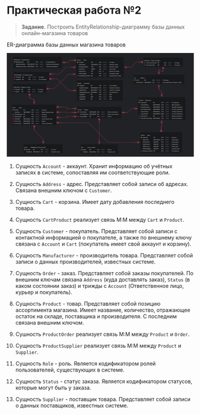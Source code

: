 # Практическая работа №2

> **Задание.** Построить EntityRelationship-диаграмму базы данных онлайн-магазина товаров

ER-диаграмма базы данных магазина товаров

![pictures](./pictures/erd.png)

1. Сущность `Account` - аккаунт. Хранит информацию об учётных записях в системе, сопоставляя им соответствующие роли.

2. Сущность `Address` - адрес. Представляет собой записи об адресах. Связана внешним ключом с `Customer`.

3. Сущность `Cart` - корзина. Имеет дату добавления последнего товара.

4. Сущность `CartProduct` реализует связь М:М между `Cart` и `Product`.

5. Сущность `Customer` - покупатель. Представляет собой записи с контактной информацией о покупателе, а также по внешнему ключу связана с `Account` и `Cart` (покупатель имеет свой аккаунт и корзину).

6. Сущность `Manufacturer` - производитель товара. Представляет собой записи о данных производителей, известных системе.

7. Сущность `Order` - заказ. Представляет собой заказы покупателей. По внешним ключам связана `Address` (куда доставлять заказ), `Status` (в каком состоянии заказ) и трижды с `Account` (Ответственное лицо, курьер и покупатель).

8. Сущность `Product` - товар. Представляет собой позицию ассортимента магазина. Имеет название, количество, отражающее остаток на складе, поставщика и производителя. С последним связана внешним ключом.

9. Сушность `ProductOrder` реализует связь М:М между `Product` и `Order`.

9. Сущность `ProductSupplier` реализует связь М:М между `Product` и `Supplier`.

10. Сущность `Role` - роль. Является кодификатором ролей пользователей, существующих в системе.

11. Сущность `Status` - статус заказа. Является кодификатором статусов, которые могут быть у заказа.

12. Сущность `Supplier` - поставщик товара. Представляет собой записи о данных поставщиков, известных системе.

